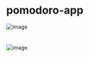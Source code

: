 # pomodoro-app
![image](https://user-images.githubusercontent.com/99766307/167726078-f7e294f9-e20d-476c-b852-4d1cb66c58ef.png)
#
![image](https://user-images.githubusercontent.com/99766307/167726532-6d7a57d0-56f2-4921-9f26-4af6140453f8.png)
